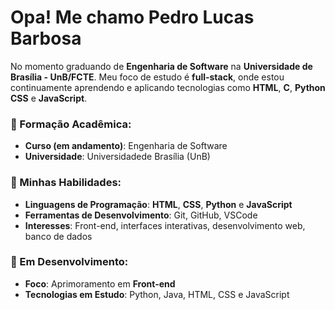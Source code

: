 # Opa! Me chamo Pedro Lucas Barbosa

No momento graduando de **Engenharia de Software** na **Universidade de Brasília - UnB/FCTE**. Meu foco de estudo é **full-stack**, onde estou continuamente aprendendo e aplicando tecnologias como **HTML**, **C**, **Python** **CSS** e **JavaScript**.

### 📓 Formação Acadêmica:
- **Curso (em andamento)**: Engenharia de Software
- **Universidade**: Universidadede Brasília (UnB)

### 🔧 Minhas Habilidades:
- **Linguagens de Programação**: **HTML**, **CSS**, **Python** e **JavaScript**
- **Ferramentas de Desenvolvimento**: Git, GitHub, VSCode
- **Interesses**: Front-end, interfaces interativas, desenvolvimento web, banco de dados

### 🔭 Em Desenvolvimento:
- **Foco**: Aprimoramento em **Front-end**
- **Tecnologias em Estudo**: Python, Java, HTML, CSS e JavaScript
